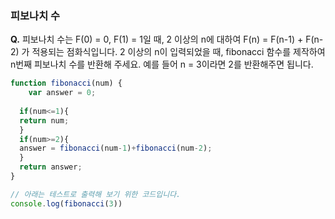 ### 피보나치 수

**Q.** 피보나치 수는 F(0) = 0, F(1) = 1일 때, 2 이상의 n에 대하여 F(n) = F(n-1) + F(n-2) 가 적용되는 점화식입니다. 2 이상의 n이 입력되었을 때, fibonacci 함수를 제작하여 n번째 피보나치 수를 반환해 주세요. 예를 들어 n = 3이라면 2를 반환해주면 됩니다.

```javascript
function fibonacci(num) {
	var answer = 0;
  
  if(num<=1){
  return num;
  }
  if(num>=2){
  answer = fibonacci(num-1)+fibonacci(num-2);
  }
  return answer;
}

// 아래는 테스트로 출력해 보기 위한 코드입니다.
console.log(fibonacci(3))
```